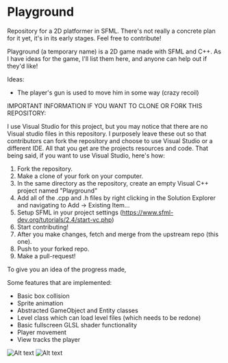# Playground
Repository for a 2D platformer in SFML. There's not really a concrete plan for it yet, it's in its early stages. Feel free to contribute!


Playground (a temporary name) is a 2D game made with SFML and C++. As I have ideas for the game, I'll list them here, and anyone can help out if they'd like!


Ideas:

- The player's gun is used to move him in some way (crazy recoil)


IMPORTANT INFORMATION IF YOU WANT TO CLONE OR FORK THIS REPOSITORY:

I use Visual Studio for this project, but you may notice that there are no Visual studio files in this repository. I purposely leave these out so that contributors can fork the repository and choose to use Visual Studio or a different IDE. All that you get are the projects resources and code. That being said, if you want to use Visual Studio, here's how:

1. Fork the repository.
2. Make a clone of your fork on your computer.
3. In the same directory as the repository, create an empty Visual C++ project named "Playground"
4. Add all of the .cpp and .h files by right clicking in the Solution Explorer and navigating to Add -> Existing Item...
5. Setup SFML in your project settings (https://www.sfml-dev.org/tutorials/2.4/start-vc.php)
6. Start contributing!
7. After you make changes, fetch and merge from the upstream repo (this one).
8. Push to your forked repo.
9. Make a pull-request!

To give you an idea of the progress made,

Some features that are implemented:
- Basic box collision
- Sprite animation
- Abstracted GameObject and Entity classes
- Level class which can load level files (which needs to be redone)
- Basic fullscreen GLSL shader functionality
- Player movement
- View tracks the player

![Alt text](/../screenshots/screenshots/game.png?raw=true "Current state of the game.")
![Alt text](/../screenshots/screenshots/shadertest.png?raw=true "Test of the fullscreen shader.")


